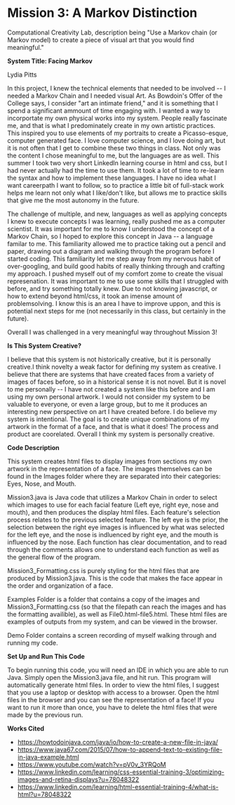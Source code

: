 # Mission 3: A Markov Distinction
Computational Creativity Lab, description being "Use a Markov chain (or Markov model) to create a piece of visual art that you would find meaningful."

**System Title: Facing Markov**

Lydia Pitts

In this project, I knew the technical elements that needed to be involved -- I needed a Markov Chain and I needed visual Art. As Bowdoin's Offer of the College says, I consider "art an intimate friend," and it is something that I spend a significant ammount of time engaging with. I wanted a way to incorportate my own physical works into my system. People really fascinate me, and that is what I predominately create in my own artistic practices. This inspired you to use elements of my portraits to create a Picasso-esque, computer generated face. I love computer science, and I love doing art, but it is not often that I get to combine these two things in class. Not only was the content I chose meaningful to me, but the languages are as well. This summer I took two very short LinkedIn learning course in html and css, but I had never actually had the time to use them. It took a lot of time to re-learn the syntax and how to implement these languages. I have no idea what I want careerpath I want to follow, so to practice a little bit of full-stack work helps me learn not only what I like/don't like, but allows me to practice skills that give me the most autonomy in the future.

The challenge of multiple, and new, languages as well as applying concepts I knew to execute concepts I was learning, really pushed me as a computer scientist. It was important for me to know I understood the concept of a Markov Chain, so I hoped to explore this concept in Java -- a language familar to me. This familiarity allowed me to practice taking out a pencil and paper, drawing out a diagram and walking through the program before I started coding. This familiarity let me step away from my nervous habit of over-googling, and build good habits of really thinking through and crafting my approach. I pushed myself out of my comfort zome to create the visual represenation. It was important to me to use some skills that I struggled with before, and try something totally knew. Due to not knowing javascript, or how to extend beyond html/css, it took an imense amount of problemsolving. I know this is an area I have to improve uppon, and this is potential next steps for me (not necessarily in this class, but certainly in the future). 

Overall I was challenged in a very meaningful way throughout Mission 3!


**Is This System Creative?**

I believe that this system is not historically creative, but it is personally creative.I think novelty a weak factor for defining my system as creative. I believe that there are systems that have created faces from a variety of images of faces before, so in a historical sense it is not novel. But it is novel to me personally -- I have not created a system like this before and I am using my own personal artwork. I would not consider my system to be valuable to everyone, or even a large group, but to me it produces an interesting new perspective on art I have created before. I do believe my system is intentional. The goal is to create unique combinations of my artwork in the format of a face, and that is what it does! The process and product are coorelated. Overall I think my system is personally creative.


**Code Description**

This system creates html files to display images from sections my own artwork in the representation of a face. The images themselves can be found in the Images folder where they are separated into their categories: Eyes, Nose, and Mouth. 

Mission3.java is Java code that utilizes a Markov Chain in order to select which images to use for each facial feature (Left eye, right eye, nose and mouth), and then produces the display html files. Each feature's selection process relates to the previous selected feature. The left eye is the prior, the selection between the right eye images is influenced by what was selected for the left eye, and the nose is indluenced by right eye, and the mouth is influenced by the nose. Each function has clear documentation, and to read through the comments allows one to understand each function as well as the general flow of the program.

Mission3_Formatting.css is purely styling for the html files that are produced by Mission3.java. This is the code that makes the face appear in the order and organization of a face.

Examples Folder is a folder that contains a copy of the images and Mission3_Formatting.css (so that the filepath can reach the images and has the formatting availible), as well as File0.html-file5.html. These html files are examples of outputs from my system, and can be viewed in the browser.

Demo Folder contains a screen recording of myself walking through and running my code.


**Set Up and Run This Code**

To begin running this code, you will need an IDE in which you are able to run Java. Simply open the Mission3.java file, and hit run. This program will automatically generate html files. In order to view the html files, I suggest that you use a laptop or desktop with access to a browser. Open the html files in the browser and you can see the representation of a face! If you want to run it more than once, you have to delete the html files that were made by the previous run.


**Works Cited**

- https://howtodoinjava.com/java/io/how-to-create-a-new-file-in-java/
- https://www.java67.com/2015/07/how-to-append-text-to-existing-file-in-java-example.html 
- https://www.youtube.com/watch?v=pV0v_3YRQoM 
- https://www.linkedin.com/learning/css-essential-training-3/optimizing-images-and-retina-displays?u=78048322 
- https://www.linkedin.com/learning/html-essential-training-4/what-is-html?u=78048322